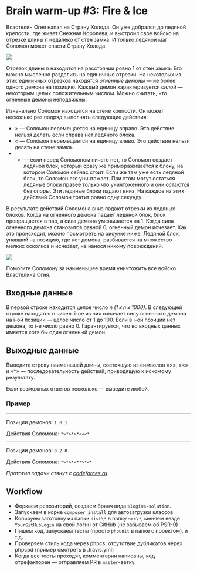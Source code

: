 Brain warm-up #3: Fire &amp; Ice
=============================

Властелин Огня напал на Страну Холода. Он уже добрался до ледяной крепости, где живет Снежная Королева, и выстроил свое войско на отрезке длины n недалеко от стен замка. И только ледяной маг Соломон может спасти Страну Холода.

![](http://codeforces.ru/renderer/aee1cfb37135b19939966d69d5e4382ddd348a0b.png)

Отрезок длины *n* находится на расстоянии ровно 1 от стен замка. Его можно мысленно разделить на единичные отрезки. На некоторых из этих единичных отрезков находятся *огненные демоны* — не более одного демона на позицию. Каждый демон характеризуется *силой* — некоторым целых положительным числом. Можно считать, что огненные демоны неподвижны.

Изначально Соломон находится на стене крепости. Он может несколько раз подряд выполнять следующие действия:

- *>* — Соломон перемещается на единицу вправо. Это действие нельзя делать если справа нет ледяного блока.
- *<* — Соломон перемещается на единицу влево. Это действие нельзя делать на стене замка.
- * — если перед Соломоном ничего нет, то Соломон создает ледяной блок, который сразу же примораживается к блоку, на котором Соломон сейчас стоит. Если же там уже есть ледяной блок, то Соломон его уничтожает. При этом могут остаться ледяные блоки правее только что уничтоженного и они остаются без опоры. Эти ледяные блоки падают вниз.
На каждое из этих действий Соломон тратит ровно одну секунду.

В результате действий Соломона вниз падают отрезки из ледяных блоков. Когда на огненного демона падает ледяной блок, блок превращается в пар, а сила демона уменьшается на 1. Когда сила огненного демона становится равной 0, огненный демон исчезает. Как это происходит, можно посмотреть на рисунке ниже. Ледяной блок, упавший на позицию, где нет демона, разбивается на множество мелких осколков и исчезает, не нанося никому повреждений.

![](http://codeforces.ru/renderer/2dbc4caf6a8e81eef496ed84076466bcfa978776.png)

Помогите Соломону за наименьшее время уничтожить все войско Властелина Огня.

## Входные данные
В первой строке находится целое число *n (1 ≤ n ≤ 1000)*. В следующей строке находятся n чисел. i-ое из них означает силу огненного демона на i-ой позиции — целое число от 1 до 100. Если в i-ой позиции нет демона, то i-е число равно 0. Гарантируется, что во входных данных имеется хотя бы один огненный демон.

## Выходные данные
Выведите строку наименьшей длины, состоящую из символов «>», «<» и «*» — последовательность действий, приводящую к искомому результату.

Если возможных ответов несколько — выведите любой.

### Пример
---
Позиции демонов: ```1 0 1```

Действия Соломона: ```*>*>*>*<<<*```

---

Позиции демонов: ```0 2 0```

Действия Соломона: ```*>*>*<**>*<*```


_Прототип задачи стянут с [codeforces.ru](http://codeforces.ru)_

## Workflow

- Форкаем репозиторий, создаем бранч вида `%login%-solution`.
- Запускаем в корне `composer install` для автозагрузки классов
- Копируем заготовку из папки `dist\*` в папку `src\*`, меняем везде `YourGitHubLogin` на свой логин от GitHub (не забываем об PSR-0)
- Пишем код, запускаем тесты (просто `phpunit` в папке с проектом), и т.д.
- Проверяем стиль кода через phpcs, отсутствие дубликатов черех phpcpd (пример смотреть в .travis.yml)
- Когда все тесты проходят, комментарии написаны, код отрефакторен — отправляем PR в `master`-ветку.

